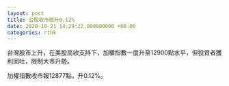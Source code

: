 ```yaml
---
layout: post
title: 台股收市微升0.12%
date: 2020-10-21 14:29:22.000000000 +08:00
categories: rthk
---
```


台灣股市上升，在美股高收支持下，加權指數一度升至12900點水平，但投資者獲利回吐，限制大市升勢。

加權指數收市報12877點，升0.12%。
